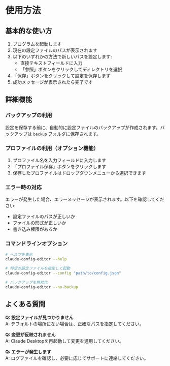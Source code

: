 # 使用方法

## 基本的な使い方

1. プログラムを起動します
2. 現在の設定ファイルのパスが表示されます
3. 以下のいずれかの方法で新しいパスを設定します:
   - 直接テキストフィールドに入力
   - 「参照」ボタンをクリックしてディレクトリを選択
4. 「保存」ボタンをクリックして設定を保存します
5. 成功メッセージが表示されたら完了です

## 詳細機能

### バックアップの利用

設定を保存する前に、自動的に設定ファイルのバックアップが作成されます。バックアップは `backup` フォルダに保存されます。

### プロファイルの利用（オプション機能）

1. プロファイル名を入力フィールドに入力します
2. 「プロファイル保存」ボタンをクリックします
3. 保存したプロファイルはドロップダウンメニューから選択できます

### エラー時の対応

エラーが発生した場合、エラーメッセージが表示されます。以下を確認してください:

- 設定ファイルのパスが正しいか
- ファイルの形式が正しいか
- 書き込み権限があるか

### コマンドラインオプション

```bash
# ヘルプを表示
claude-config-editor --help

# 特定の設定ファイルを指定して起動
claude-config-editor --config "path/to/config.json"

# バックアップを無効化
claude-config-editor --no-backup
```

## よくある質問

**Q: 設定ファイルが見つかりません**  
A: デフォルトの場所にない場合は、正確なパスを指定してください。

**Q: 変更が反映されません**  
A: Claude Desktopを再起動して変更を適用してください。

**Q: エラーが発生します**  
A: ログファイルを確認し、必要に応じてサポートに連絡してください。
